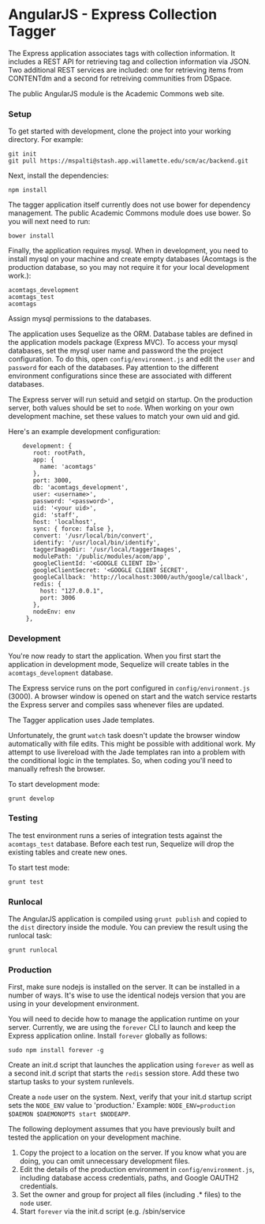 # AngularJS - Express Collection Tagger

The Express application associates tags with collection information.  It includes a REST API for retrieving tag and collection information via JSON.
Two additional REST services are included: one for retrieving items from CONTENTdm and a second for retreiving communities from DSpace.

The public AngularJS module is the Academic Commons web site.


### Setup

To get started with development, clone the project into your working directory. For example:

    git init
    git pull https://mspalti@stash.app.willamette.edu/scm/ac/backend.git

Next, install the dependencies:

    npm install

The tagger application itself currently does not use bower for dependency management.  The public Academic Commons module does use bower.  So you will next need to run:

    bower install

Finally, the application requires mysql.  When in development, you need to install mysql on your machine and create empty databases (Acomtags is the production database, so you may not require it for your local development work.):

    acomtags_development
    acomtags_test
    acomtags

Assign mysql permissions to the databases. 

The application uses Sequelize as the ORM.  Database tables are defined in the application models package (Express MVC). To access your mysql databases, set the mysql user name and password the the project configuration.
 To do this, open `config/environment.js` and edit the `user` and `password` for each of the databases. Pay attention to the different environment configurations since these are associated with different databases.  
 
 The Express server will run setuid and setgid on startup.  On the production server, both values should be set to `node`.  When working on your own development machine, set these values to match your own uid and gid.
  
 Here's an example development configuration:

        development: {
           root: rootPath,
           app: {
             name: 'acomtags'
           },
           port: 3000,
           db: 'acomtags_development',
           user: <username>',
           password: '<password>',
           uid: '<your uid>',
           gid: 'staff',
           host: 'localhost',
           sync: { force: false },
           convert: '/usr/local/bin/convert',
           identify: '/usr/local/bin/identify',
           taggerImageDir: '/usr/local/taggerImages',
           modulePath: '/public/modules/acom/app',
           googleClientId: '<GOOGLE CLIENT ID>',
           googleClientSecret: '<GOOGLE CLIENT SECRET',
           googleCallback: 'http://localhost:3000/auth/google/callback',
           redis: {
             host: "127.0.0.1",
             port: 3006
           },
           nodeEnv: env
         },


### Development
You're now ready to start the application. When you first start the application in development mode, Sequelize will create tables in the `acomtags_development` database.

The Express service runs on the port configured in `config/environment.js` (3000).  A browser window is opened on start and the watch service restarts the Express server and compiles sass whenever files are updated.  

The Tagger application uses Jade templates. 

Unfortunately, the grunt `watch` task doesn't update the browser window automatically with file edits.  This might be possible with additional work.
My attempt to use livereload with the Jade templates ran into a problem with the conditional logic in the templates.  So, when coding you'll need to manually refresh the browser.

To start development mode:

    grunt develop


### Testing

The test environment runs a series of integration tests against the `acomtags_test` database. Before each test run, Sequelize will drop the existing tables and create new ones.

To start test mode:

    grunt test

### Runlocal

The AngularJS application is compiled using `grunt publish` and copied to the `dist` directory inside the module.  You can preview the result using the runlocal task:

    grunt runlocal

### Production

First, make sure nodejs is installed on the server.  It can be installed in a number of ways.  It's wise to use the identical nodejs version that you are using in your development environment.

You will need to decide how to manage the application runtime on your server. Currently, we are using the `forever` CLI to launch and keep the Express application online. Install `forever` globally as follows:

    sudo npm install forever -g
    
Create an init.d script that launches the application using `forever` as well as a second init.d script that starts the `redis` session store. Add these two startup tasks to your system runlevels. 

Create a `node` user on the system. Next, verify that your init.d startup script sets the `NODE_ENV` value to 'production.' Example: `NODE_ENV=production $DAEMON $DAEMONOPTS start $NODEAPP`. 

The following deployment assumes that you have previously built and tested the application on your development machine. 

1. Copy the project to a location on the server. If you know what you are doing, you can omit unnecessary development files.
2. Edit the details of the production environment in `config/environment.js`, including database access credentials, paths, and Google OAUTH2 credentials. 
3. Set the owner and group for project all files (including .* files) to the `node` user.  
4. Start `forever` via the init.d script (e.g. /sbin/service <script name> start). If you are updating an existing installation, you should stop `forever` before replacing code and start again after the changes are made.

## Configuration Params

Configuration file: config/environment.js

- root: path set by module
- port: Express port
- db: database name
- user: database user
- password: database password
- uid: Express system user
- gid: Express system group
- mysql host: host name (e.g. libdb.willamette.edu)
- sync: Sequelize database initialization setting
- convert: location of ImageMagick convert library
- identify: location of ImageMagick identify library
- taggerImageDir: path to tagger images
- modulePath: path to the AngularJS module directory (app or dist)
- googleClientId: the Google ID for this application (used by OAUTH2)
- googleClientSecrect: Google secret (used by OAUTH2)
- redis: sesion cache settings (experimental)
- nodeEnv: current node environment (startup setting or default)


